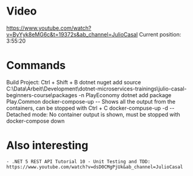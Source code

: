 # Video
https://www.youtube.com/watch?v=ByYyk8eMG6c&t=19372s&ab_channel=JulioCasal
Current position: 3:55:20

# Commands
Build Project: Ctrl + Shift + B
dotnet nuget add source C:\Data\Arbeit\Development\dotnet-microservices-trainings\julio-casal-beginners-course\packages -n PlayEconomy
dotnet add package Play.Common
docker-compose-up -- Shows all the output from the containers, can be stopped with Ctrl + C
docker-compuse-up -d -- Detached mode: No container output is shown, must be stopped with docker-compose down

# Also interesting 
	- .NET 5 REST API Tutorial 10 - Unit Testing and TDD: https://www.youtube.com/watch?v=dsD0CMgPjUk&ab_channel=JulioCasal